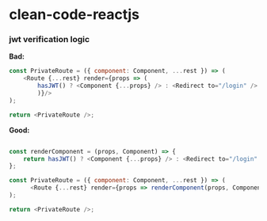 # clean-code-reactjs

### jwt verification logic

**Bad:**

```javascript
const PrivateRoute = ({ component: Component, ...rest }) => (
    <Route {...rest} render={props => (
        hasJWT() ? <Component {...props} /> : <Redirect to="/login" />      👎️
        )}/>
);

return <PrivateRoute />;
```

**Good:**

```javascript

const renderComponent = (props, Component) => {
    return hasJWT() ? <Component {...props} /> : <Redirect to="/login" />;
};

const PrivateRoute = ({ component: Component, ...rest }) => (                       👍️
	  <Route {...rest} render={props => renderComponent(props, Component)} />
);

return <PrivateRoute />;
```
